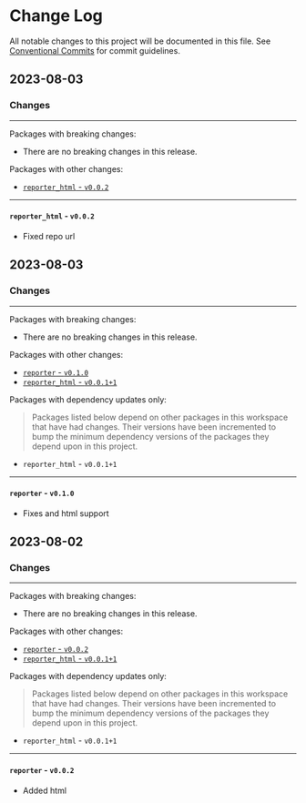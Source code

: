 # Change Log

All notable changes to this project will be documented in this file.
See [Conventional Commits](https://conventionalcommits.org) for commit guidelines.

## 2023-08-03

### Changes

---

Packages with breaking changes:

 - There are no breaking changes in this release.

Packages with other changes:

 - [`reporter_html` - `v0.0.2`](#reporter_html---v002)

---

#### `reporter_html` - `v0.0.2`

 - Fixed repo url


## 2023-08-03

### Changes

---

Packages with breaking changes:

 - There are no breaking changes in this release.

Packages with other changes:

 - [`reporter` - `v0.1.0`](#reporter---v010)
 - [`reporter_html` - `v0.0.1+1`](#reporter_html---v0011)

Packages with dependency updates only:

> Packages listed below depend on other packages in this workspace that have had changes. Their versions have been incremented to bump the minimum dependency versions of the packages they depend upon in this project.

 - `reporter_html` - `v0.0.1+1`

---

#### `reporter` - `v0.1.0`

 - Fixes and html support


## 2023-08-02

### Changes

---

Packages with breaking changes:

 - There are no breaking changes in this release.

Packages with other changes:

 - [`reporter` - `v0.0.2`](#reporter---v002)
 - [`reporter_html` - `v0.0.1+1`](#reporter_html---v0011)

Packages with dependency updates only:

> Packages listed below depend on other packages in this workspace that have had changes. Their versions have been incremented to bump the minimum dependency versions of the packages they depend upon in this project.

 - `reporter_html` - `v0.0.1+1`

---

#### `reporter` - `v0.0.2`

 - Added html

